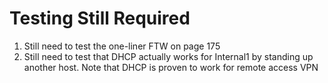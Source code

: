 # Testing Still Required
1. Still need to test the one-liner FTW on page 175
2. Still need to test that DHCP actually works for Internal1 by standing up another host. Note that DHCP is proven to work for remote access VPN
